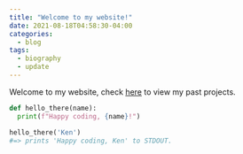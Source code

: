 ```yaml
---
title: "Welcome to my website!"
date: 2021-08-18T04:58:30-04:00
categories:
  - blog
tags:
  - biography
  - update
---
```


Welcome to my website, check [here][project] to view my past projects. 


```python
def hello_there(name):
  print(f"Happy coding, {name}!")

hello_there('Ken')
#=> prints 'Happy coding, Ken' to STDOUT.
```

[project]: https://jianjian-portfolio.github.io/project/
